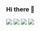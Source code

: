 ### Hi there 👋

<!--
**sivak07/sivak07** is a ✨ _special_ ✨ repository because its `README.md` (this file) appears on your GitHub profile.

Here are some ideas to get you started:

- 🔭 I’m currently working on ...
- 🌱 I’m currently learning ...
- 👯 I’m looking to collaborate on ...
- 🤔 I’m looking for help with ...
- 💬 Ask me about ...
- 📫 How to reach me: ...
- 😄 Pronouns: ...
- ⚡ Fun fact: ...
-->



<img src="https://github-readme-stats.vercel.app/api/pin/?username=sivak07&repo=Machine_Learning&theme=radical"/>

<img src="https://github-readme-stats.vercel.app/api?username=sivak07&show_icons=true&theme=radical"/>

<img src="https://github-readme-stats.vercel.app/api/top-langs?username=sivak07&layout=compact&theme=radical"/>

<img src="https://github-readme-streak-stats.herokuapp.com/?user=sivak07&theme=radical"/>
